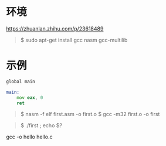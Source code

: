 环境
====

https://zhuanlan.zhihu.com/p/23618489

> $ sudo apt-get install gcc nasm gcc-multilib

示例
====

```asm
global main

main:
    mov eax, 0
    ret
```

> $ nasm -f elf first.asm -o first.o
> $ gcc -m32 first.o -o first

> $ ./first ; echo $?

gcc -o hello hello.c